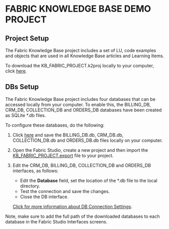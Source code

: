 # FABRIC KNOWLEDGE BASE DEMO PROJECT 

## Project Setup
The Fabric Knowledge Base project includes a set of LU, code examples and objects that are used in all Knowledge Base articles and Learning Items.

To download the KB_FABRIC_PROJECT.k2proj locally to your computer, click [here](https://github.com/k2view-academy/K2View-Academy/blob/Academy_6.4/articles/demo_project/KB_FABRIC_PROJECT.k2export).


## DBs Setup

The Fabric Knowledge Base project includes four databases that can be accessed locally from your computer. To enable this, the BILLING_DB, CRM_DB, COLLECTION_DB and ORDERS_DB databases have been created as SQLite *.db files.

To configure these databases, do the following:

1. Click [here](https://github.com/k2view-academy/K2View-Academy/tree/Academy_6.4/articles/demo_project/SqliteDB) and save the BILLING_DB.db, CRM_DB.db, COLLECTION_DB.db and ORDERS_DB.db files locally on your computer.

2. Open the Fabric Studio, create a new project and then import the [KB_FABRIC_PROJECT.export](https://github.com/k2view-academy/K2View-Academy/blob/Academy_6.4/articles/demo_project/KB_FABRIC_PROJECT.k2export) file to your project.

3. Edit the CRM_DB, BILLING_DB, COLLECTION_DB and ORDERS_DB interfaces, as follows:
    - Edit the **Database** field, set the location of the *.db file to the local directory.
    - Test the connection and save the changes.
    - Close the DB interface.
    
    [Click for more information about DB Connection Settings](/articles/05_DB_interfaces/03_DB_interfaces_overview.md).

Note, make sure to add the full path of the downloaded databases to each database in the Fabric Studio Interfaces screens.



